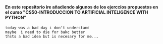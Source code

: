 #### En este repositorio ire añadiendo algunos de los ejerccios propuestos en el curso "CS50-INTRODUCCION TO ARTIFICIAL INTELIGENCE WITH PYTHON" 
    today was a bad day i don't understand 
    maybe  i need to die for bakc better
    thsts a bad idea but is necesary for me...